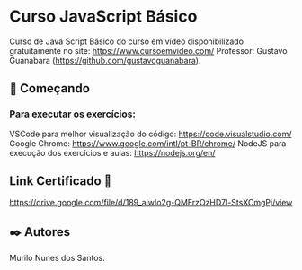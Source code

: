 # Curso JavaScript Básico

Curso de Java Script Básico do curso em vídeo disponibilizado gratuitamente no site: https://www.cursoemvideo.com/
Professor: Gustavo Guanabara (https://github.com/gustavoguanabara). 

## 🚀 Começando

### Para executar os exercícios: 

VSCode para melhor visualização do código: https://code.visualstudio.com/ 
Google Chrome: https://www.google.com/intl/pt-BR/chrome/ 
NodeJS para execução dos exercícios e aulas: https://nodejs.org/en/

## Link Certificado 📃
https://drive.google.com/file/d/189_alwIo2g-QMFrzOzHD7l-StsXCmgPj/view 

## ✒️ Autores
Murilo Nunes dos Santos.

